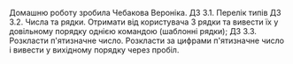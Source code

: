 Домашню роботу зробила Чебакова Вероніка. 
ДЗ 3.1. Перелік типів
ДЗ 3.2. Числа та рядки. Отримати від користувача 3 рядки та вивести їх у довільному порядку однією командою (шаблонні рядки);
ДЗ 3.3. Розкласти п'ятизначне число. Розкласти за цифрами п'ятизначне число і вивести у вихідному порядку через пробіл.
